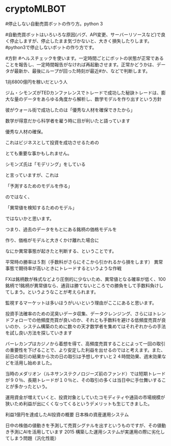 # cryptoMLBOT

#停止しない自動売買ボットの作り方。python 3

#自動売買ボットはいろいろな原因(バグ、API変更、サーバーリソースなど)で良く停止しますが、停止したまま気づかないと、大きく損失したりします。
#python3で停止しないボットの作り方です。

#方針
#ヘルスチェックを使います。一定時間ごとにボットの状態が正常であることを報告し、一定時間報告がなければ再起動させます。正常かどうかは、データが最新か、最後にループが回った時刻が最近#か、などで判断します。






1兆6800億円を稼いだという人

ジム・シモンズがTEDカンファレンスでトレードで成功した秘訣トレードは、膨大な量のデータをあらゆる角度から解析し、数学モデルを作り出すという方針


彼がウォール街で成功したのは「優秀な人材を確保できたから」


数学が得意だから科学者を雇う時に目が利いたと語っています


優秀な人材の確保。

これはビジネスとして投資を成功させるための

とても重要な事かもしれません。


シモンズ氏は「モデリング」をしている

と言っていますが、これは

「予測するためのモデルを作る」

のではなく、


「異常値を検知するためのモデル」

ではないかと思います。

つまり、過去のデータをもとにある銘柄の価格モデルを

作り、価格がモデルと大きくかけ離れた場合に

なにか異常事態が起きたと判断する、ということです。

平常時の勝率は５割（手数料がさらにそこから引かれるから損をします）
異常事態で期待率が高いときにトレードするというような作戦

FXは銘柄数が株式などより圧倒的に少ないため、異常値となる確率が低く、100銘柄で1銘柄が異常値なら、通貨は勝てないところでの勝負をして手数料負けしてしまう。というようなことが考えられます。

監視するマーケットは多いほうがいいという理由がここにあると思います。

投資手法確率のための泥臭いデータ収集、データクレンジング、さらにはトレンドフォローでの他頻度売買が良いのか、それとも手数料を避ける低頻度売買が良いのか、システム構築のために数々の天才数学者を集めてはそれぞれからの手法を試し良い方法を探していきます

バーレカンプはカジノから着想を得て、高頻度売買することによって一回の取引の重要性を下げることで、より安定した利益を出せるのではと考えます。また、前日の取引の結果から次の日の取引は予想しやすいと２４時間効果、週末効果などを活用し始めました。

当時のメダリオン（ルネサンステクノロジーズ前のファンド）では短期トレードが９０％、長期トレードが１０％と、その取引の多くは当日中に手仕舞いすることが多かったという。

運用資金が増えていくと、投資対象としていたコモディティや通貨の市場規模が狭いため利益が出にくくなってくるというデメリットも生じてきました。





利益1億円を達成したAI投資の概要
日本株の資産運用システム

日中の株価の値動きを予測して売買シグナルを出すというものですが、その値動き予測にAIを活用しています
2015
構築した運用システムが実運用の際に劣化してしまう問題（汎化性能）

